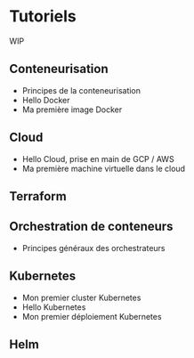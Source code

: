 # Tutoriels  

WIP

## Conteneurisation  

* Principes de la conteneurisation
* Hello Docker 
* Ma première image Docker   

## Cloud  

* Hello Cloud, prise en main de GCP / AWS  
* Ma première machine virtuelle dans le cloud 

## Terraform  

## Orchestration de conteneurs

* Principes généraux des orchestrateurs  

## Kubernetes  

* Mon premier cluster Kubernetes  
* Hello Kubernetes 
* Mon premier déploiement Kubernetes  

## Helm  
